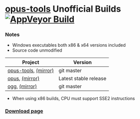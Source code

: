 ﻿# [opus-tools](https://www.opus-codec.org/) Unofficial Builds [![AppVeyor Build](https://ci.appveyor.com/api/projects/status/github/Chocobo1/opus-tools_win32-build?branch=master&svg=true)](https://ci.appveyor.com/project/Chocobo1/opus-tools-win32-build)

### Notes
* Windows executables both x86 & x64 versions included
* Source code unmodified

 |Project|Version|
 |---|---|
 |[opus-tools](https://git.xiph.org/?p=opus-tools.git), [(mirror)](https://github.com/xiph/opus-tools)|git master|
 |[opus](https://git.xiph.org/?p=opus.git), [(mirror)](https://github.com/xiph/opus)|Latest stable release|
 |[ogg](https://git.xiph.org/?p=ogg.git), [(mirror)](https://github.com/xiph/ogg)|git master|

* When using x86 builds, CPU must support SSE2 instructions

### [Download page](https://github.com/Chocobo1/opus-tools_win32-build/releases)

